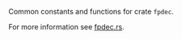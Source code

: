 Common constants and functions for crate `fpdec`.

For more information see [fpdec.rs]("https://github.com/mamrhein/fpdec.rs").
